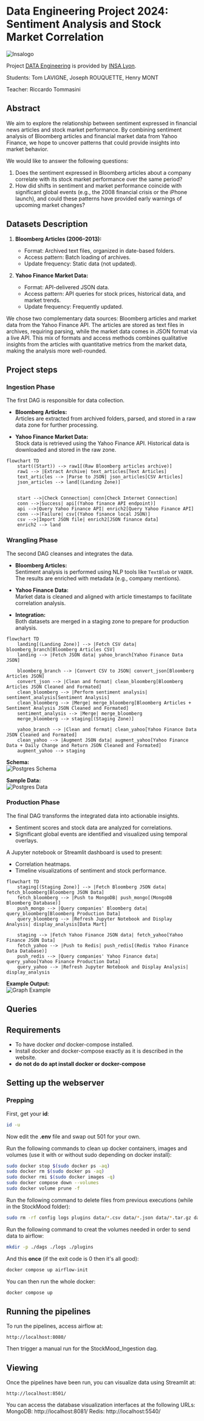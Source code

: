 # Data Engineering Project 2024: Sentiment Analysis and Stock Market Correlation

![Insalogo](./images/logo-insa_0.png)

Project [DATA Engineering](https://www.riccardotommasini.com/courses/dataeng-insa-ot/) is provided by [INSA Lyon](https://www.insa-lyon.fr/).

Students: Tom LAVIGNE, Joseph ROUQUETTE, Henry MONT

Teacher: Riccardo Tommasini

## Abstract
We aim to explore the relationship between sentiment expressed in financial news articles and stock market performance. By combining sentiment analysis of Bloomberg articles and financial market data from Yahoo Finance, we hope to uncover patterns that could provide insights into market behavior.

We would like to answer the following questions:  
1. Does the sentiment expressed in Bloomberg articles about a company correlate with its stock market performance over the same period?  
2. How did shifts in sentiment and market performance coincide with significant global events (e.g., the 2008 financial crisis or the iPhone launch), and could these patterns have provided early warnings of upcoming market changes?

## Datasets Description 
1. **Bloomberg Articles (2006–2013):**  
   - Format: Archived text files, organized in date-based folders.  
   - Access pattern: Batch loading of archives.  
   - Update frequency: Static data (not updated).  

2. **Yahoo Finance Market Data:**  
   - Format: API-delivered JSON data.  
   - Access pattern: API queries for stock prices, historical data, and market trends.  
   - Update frequency: Frequently updated.  

We chose two complementary data sources: Bloomberg articles and market data from the Yahoo Finance API. The articles are stored as text files in archives, requiring parsing, while the market data comes in JSON format via a live API. This mix of formats and access methods combines qualitative insights from the articles with quantitative metrics from the market data, making the analysis more well-rounded.

## Project steps

### Ingestion Phase

The first DAG is responsible for data collection.  

- **Bloomberg Articles:**  
  Articles are extracted from archived folders, parsed, and stored in a raw data zone for further processing.  

- **Yahoo Finance Market Data:**  
  Stock data is retrieved using the Yahoo Finance API. Historical data is downloaded and stored in the raw zone.  

```mermaid
flowchart TD
    start((Start)) --> raw1[(Raw Bloomberg articles archive)]
    raw1 --> |Extract Archive| text_articles[Text Articles]
    text_articles --> |Parse to JSON| json_articles[CSV Articles]
    json_articles --> land[(Landing Zone)]


    start -->|Check Connection| conn[Check Internet Connection]
    conn -->|Success| api[(Yahoo finance API endpoint)]
    api -->|Query Yahoo Finance API| enrich2[Query Yahoo Finance API]
    conn -->|Failure| csv[(Yahoo finance local JSON)]
    csv -->|Import JSON file| enrich2[JSON finance data]
    enrich2 --> land
```

### Wrangling Phase

The second DAG cleanses and integrates the data.  

- **Bloomberg Articles:**  
  Sentiment analysis is performed using NLP tools like `TextBlob` or `VADER`. The results are enriched with metadata (e.g., company mentions).  

- **Yahoo Finance Data:**  
  Market data is cleaned and aligned with article timestamps to facilitate correlation analysis.  

- **Integration:**  
  Both datasets are merged in a staging zone to prepare for production analysis.  

```mermaid
flowchart TD
    landing[(Landing Zone)] --> |Fetch CSV data| bloomberg_branch[Bloomberg Articles CSV]
    landing --> |Fetch JSON data| yahoo_branch[Yahoo Finance Data JSON]

    bloomberg_branch --> |Convert CSV to JSON| convert_json[Bloomberg Articles JSON]
    convert_json --> |Clean and format| clean_bloomberg[Bloomberg Articles JSON Cleaned and Formated]
    clean_bloomberg --> |Perform sentiment analysis| sentiment_analysis[Sentiment Analysis]
    clean_bloomberg --> |Merge| merge_bloomberg[Bloomberg Articles + Sentiment Analysis JSON Cleaned and Formated]
    sentiment_analysis --> |Merge| merge_bloomberg
    merge_bloomberg --> staging[(Staging Zone)]

    yahoo_branch --> |Clean and format| clean_yahoo[Yahoo Finance Data JSON Cleaned and Formated]
    clean_yahoo --> |Augment JSON data| augment_yahoo[Yahoo Finance Data + Daily Change and Return JSON Cleaned and Formated]
    augment_yahoo --> staging
```

**Schema:**  
![Postgres Schema](./images/postgres_schema.png)  

**Sample Data:**  
![Postgres Data](./images/postgres_data.png)  

### Production Phase

The final DAG transforms the integrated data into actionable insights.  

- Sentiment scores and stock data are analyzed for correlations.  
- Significant global events are identified and visualized using temporal overlays.  

A Jupyter notebook or Streamlit dashboard is used to present:  
- Correlation heatmaps.  
- Timeline visualizations of sentiment and stock performance.  

```mermaid
flowchart TD
    staging[(Staging Zone)] --> |Fetch Bloomberg JSON data| fetch_bloomberg[Bloomberg JSON Data]
    fetch_bloomberg --> |Push to MongoDB| push_mongo[(MongoDB Bloomberg Database)]
    push_mongo --> |Query companies' Bloomberg data| query_bloomberg[Bloomberg Production Data]
    query_bloomberg --> |Refresh Jupyter Notebook and Display Analysis| display_analysis[Data Mart]

    staging --> |Fetch Yahoo Finance JSON data| fetch_yahoo[Yahoo Finance JSON Data]
    fetch_yahoo --> |Push to Redis| push_redis[(Redis Yahoo Finance Data Database)]
    push_redis --> |Query companies' Yahoo Finance data| query_yahoo[Yahoo Finance Production Data]
    query_yahoo --> |Refresh Jupyter Notebook and Display Analysis| display_analysis
```

**Example Output:**  
![Graph Example](./images/graph_example.png)  

## Queries 

## Requirements
* To have docker *and* docker-compose installed.
* Install docker and docker-compose exactly as it is described in the website.
* **do not do do apt install docker or docker-compose**

## Setting up the webserver

### Prepping

First, get your **id**:
```sh
id -u
```

Now edit the **.env** file and swap out 501 for your own.

Run the following commands to clean up docker containers, images and volumes (use it with or without sudo depending on docker install):
```sh
sudo docker stop $(sudo docker ps -aq)
sudo docker rm $(sudo docker ps -aq)
sudo docker rmi $(sudo docker images -q)
sudo docker compose down --volumes
sudo docker volume prune -f
```

Run the following command to delete files from previous executions (while in the StockMood folder):
```sh
sudo rm -rf config logs plugins data/*.csv data/*.json data/*.tar.gz data/20061020_20131126_bloomberg_news
```

Run the following command to creat the volumes needed in order to send data to airflow:
```sh
mkdir -p ./dags ./logs ./plugins
```

And this **once** (if the exit code is 0 then it's all good):
```sh
docker compose up airflow-init
```

You can then run the whole docker:

```sh
docker compose up
```

## Running the pipelines

To run the pipelines, access airflow at:
```
http://localhost:8080/
```

Then trigger a manual run for the StockMood_Ingestion dag.

## Viewing

Once the pipelines have been run, you can visualize data using Streamlit at:
```
http://localhost:8501/
```
You can access the database visualization interfaces at the following URLs:
MongoDB: http://localhost:8081/
Redis: http://localhost:5540/
